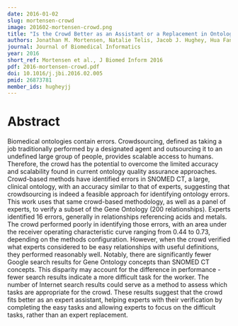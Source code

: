 ```yaml
---
date: 2016-01-02
slug: mortensen-crowd
image: 201602-mortensen-crowd.png
title: "Is the Crowd Better as an Assistant or a Replacement in Ontology Engineering? An Exploration Through the Lens of the Gene Ontology"
authors: Jonathan M. Mortensen, Natalie Telis, Jacob J. Hughey, Hua Fan-Minogue, Kimberly Van Aukene, Michel Dumontier, Mark A. Musen
journal: Journal of Biomedical Informatics
year: 2016
short_ref: Mortensen et al., J Biomed Inform 2016
pdf: 2016-mortensen-crowd.pdf
doi: 10.1016/j.jbi.2016.02.005
pmid: 26873781
member_ids: hugheyjj
---
```


# Abstract

Biomedical ontologies contain errors. Crowdsourcing, defined as taking a job traditionally performed by a designated agent and outsourcing it to an undefined large group of people, provides scalable access to humans. Therefore, the crowd has the potential to overcome the limited accuracy and scalability found in current ontology quality assurance approaches. Crowd-based methods have identified errors in SNOMED CT, a large, clinical ontology, with an accuracy similar to that of experts, suggesting that crowdsourcing is indeed a feasible approach for identifying ontology errors. This work uses that same crowd-based methodology, as well as a panel of experts, to verify a subset of the Gene Ontology (200 relationships). Experts identified 16 errors, generally in relationships referencing acids and metals. The crowd performed poorly in identifying those errors, with an area under the receiver operating characteristic curve ranging from 0.44 to 0.73, depending on the methods configuration. However, when the crowd verified what experts considered to be easy relationships with useful definitions, they performed reasonably well. Notably, there are significantly fewer Google search results for Gene Ontology concepts than SNOMED CT concepts. This disparity may account for the difference in performance - fewer search results indicate a more difficult task for the worker. The number of Internet search results could serve as a method to assess which tasks are appropriate for the crowd. These results suggest that the crowd fits better as an expert assistant, helping experts with their verification by completing the easy tasks and allowing experts to focus on the difficult tasks, rather than an expert replacement.
